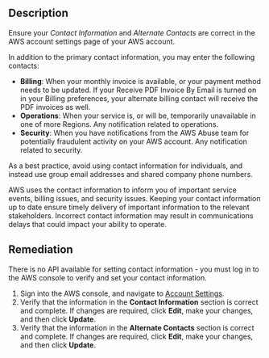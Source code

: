 ## Description

Ensure your *Contact Information* and *Alternate Contacts* are correct in the AWS account settings page of your AWS account.

In addition to the primary contact information, you may enter the following contacts:

- **Billing**: When your monthly invoice is available, or your payment method needs to be updated. If your Receive PDF Invoice By Email is turned on in your Billing preferences, your alternate billing contact will receive the PDF invoices as well.
- **Operations**: When your service is, or will be, temporarily unavailable in one of more Regions. Any notification related to operations.
- **Security**: When you have notifications from the AWS Abuse team for potentially fraudulent activity on your AWS account. Any notification related to security.

As a best practice, avoid using contact information for individuals, and instead use group email addresses and shared company phone numbers.

AWS uses the contact information to inform you of important service events, billing issues, and security issues.  Keeping your contact information up to date ensure timely delivery of important information to the relevant stakeholders.  Incorrect contact information may result in communications delays that could impact your ability to operate.

## Remediation

There is no API available for setting contact information - you must log in to the AWS console to verify and set your contact information.

1. Sign into the AWS console, and navigate to [Account Settings](https://console.aws.amazon.com/billing/home?#/account).
2. Verify that the information in the **Contact Information** section is correct and complete.  If changes are required, click **Edit**, make your changes, and then click **Update**.
3. Verify that the information in the **Alternate Contacts** section is correct and complete.  If changes are required, click **Edit**, make your changes, and then click **Update**.
